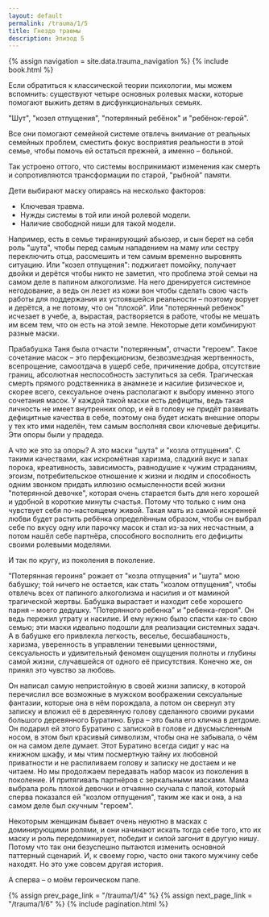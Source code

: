 ```yaml
---
layout: default
permalink: /trauma/1/5
title: Гнездо травмы
description: Эпизод 5
---
```

{% assign navigation  = site.data.trauma_navigation %}
{% include book.html %}

Если обратиться к классической теории психологии, мы можем вспомнить: существуют четыре основных ролевых маски, которые помогают выжить детям в дисфункциональных семьях.

"Шут", "козел отпущения", "потерянный ребёнок" и "ребёнок-герой".

Все они помогают семейной системе отвлечь внимание от реальных семейных проблем, сместить фокус восприятия реальности в этой семье, чтобы помочь ей остаться прежней, а именно – больной.

Так устроено оттого, что системы воспринимают изменения как смерть и сопротивляются трансформации по старой, "рыбной" памяти.

Дети выбирают маску опираясь на несколько факторов:
- Ключевая травма.
- Нужды системы в той или иной ролевой модели.
- Наличие свободной ниши для такой модели.

Например, есть в семье тиранирующий абьюзер, и сын берет на себя роль "шута", чтобы перед самым нападением на маму или сестру переключить отца, рассмешить и тем самым временно выровнять ситуацию. Или "козел отпущения": поджигает помойку, получает двойки и дерётся чтобы никто не заметил, что проблема этой семьи на самом деле в папином алкоголизме. На него дренируется системное негодование, а ведь он лезет из кожи вон чтобы сделать свою часть работы для поддержания их устоявшейся реальности – поэтому ворует и дерётся, а не потому, что он "плохой". Или "потерянный ребенок" исчезает в учебе, а, вырастая, растворяется в работе, чтобы не мешать им всем тем, что он есть на этой земле. Некоторые дети комбинируют разные маски.

Прабабушка Таня была отчасти "потерянным", отчасти "героем". Такое сочетание масок – это перфекционизм, безвозмездная жертвенность, всепрощение, самоотдача в ущерб себе, причинение добра, отсутствие границ, абсолютная неспособность заступиться за себя. Трагическая смерть прямого родственника в анамнезе и насилие физическое и, скорее всего, сексуальное очень располагают к выбору именно этого сочетания масок. У каждой такой маски есть дефициты, ведь такая личность не имеет внутренних опор, и ей в голову не придёт развивать дефицитные качества в себе, поэтому она будет искать внешние опоры у тех кто ими наделён, тем самым восполняя свои ключевые дефициты. Эти опоры были у прадеда.

А что же это за опоры? А это маски "шута" и "козла отпущения". С такими качествами, как искромётная харизма, сладкий вкус и запах порока, креативность, зависимость, равнодушие к чужим страданиям, эгоизм, потребительское отношение к жизни и людям и способность одним звонком придать иллюзию осмысленности всей жизни "потерянной девочке", которая очень старается быть для него хорошей и удобной в короткие минуты счастья. Потому что только с ним она чувствует себя по-настоящему живой. Такая мать из самой искренней любви будет растить ребёнка определённым образом, чтобы он выбрал себе по вкусу одну или парочку масок и стал из-за них несчастным, а потом нашёл себе партнёра, способного восполнить его дефициты своими ролевыми моделями.

И так по кругу, из поколения в поколение.

"Потерянная героиня" рожает от "козла отпущения" и "шута" мою бабушку; той ничего не остается, как стать "козлом отпущения", чтобы отвлечь всех от папиного алкоголизма и насилия и от маминой трагической жертвы. Бабушка вырастает и находит себе хорошего парня – моего дедушку. "Потерянного ребенка" и "ребенка-героя". Он ведь пережил утрату и насилие. И ему нужно было спасти как-то свою семью; эти маски идеально подошли для реализации системных задач. А в бабушке его привлекла легкость, веселье, бесшабашность, харизма, уверенность в управлении теневыми ценностями, сексуальность и удивительный феномен ощущения полноты и глубины самой жизни, случавшейся от одного её присутствия. Конечно же, он принял это чувство за любовь.

Он написал самую непристойную в своей жизни записку, в которой перечислил все возможные в мужском воображении сексуальные фантазии, которые она в нём порождала, а потом он свернул эту записку и вложил её в деревянную голову сделанного своими руками большого деревянного Буратино. Бура – это была его кличка в детдоме. Он подарил ей этого Буратино с запиской в голове и двусмысленным носом, в этом был красивый символизм, чтобы она не забывала, о чём он на самом деле думает. Этот Буратино всегда сидит у нас на книжном шкафу, и мы чтим посмертную тайну их любовной приватности и не распиливаем голову и записку не достаем и не читаем. Но мы продолжаем передавать набор масок из поколения в поколение. И притягивать партнёров с зеркальными масками. Мама выбрала роль плохой девочки и отчаянно скучала с папой, который сперва показался ей "козлом отпущения", таким же как и она, а на самом деле был скучным "героем".

Некоторым женщинам бывает очень неуютно в масках с доминирующими ролями, и они начинают искать тогда себе того, кто их маску и роль передоминирует, победит и силой загонит в другую нишу. Потому что так они безуспешно пытаются изменить основной паттерный сценарий. И, к своему горю, часто они такого мужчину себе находят. Но это уже совсем другая история.

А сперва – о моём героическом папе.

{% assign prev_page_link = "/trauma/1/4" %}
{% assign next_page_link = "/trauma/1/6" %}
{% include pagination.html %}